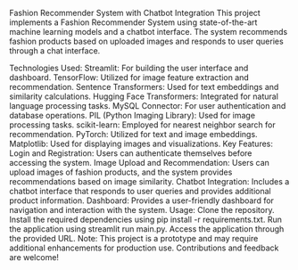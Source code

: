 Fashion Recommender System with Chatbot Integration
This project implements a Fashion Recommender System using state-of-the-art machine learning models and a chatbot interface. The system recommends fashion products based on uploaded images and responds to user queries through a chat interface.

Technologies Used:
Streamlit: For building the user interface and dashboard.
TensorFlow: Utilized for image feature extraction and recommendation.
Sentence Transformers: Used for text embeddings and similarity calculations.
Hugging Face Transformers: Integrated for natural language processing tasks.
MySQL Connector: For user authentication and database operations.
PIL (Python Imaging Library): Used for image processing tasks.
scikit-learn: Employed for nearest neighbor search for recommendation.
PyTorch: Utilized for text and image embeddings.
Matplotlib: Used for displaying images and visualizations.
Key Features:
Login and Registration: Users can authenticate themselves before accessing the system.
Image Upload and Recommendation: Users can upload images of fashion products, and the system provides recommendations based on image similarity.
Chatbot Integration: Includes a chatbot interface that responds to user queries and provides additional product information.
Dashboard: Provides a user-friendly dashboard for navigation and interaction with the system.
Usage:
Clone the repository.
Install the required dependencies using pip install -r requirements.txt.
Run the application using streamlit run main.py.
Access the application through the provided URL.
Note:
This project is a prototype and may require additional enhancements for production use. Contributions and feedback are welcome!
